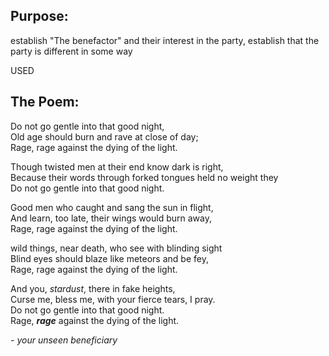 ## Purpose:

establish "The benefactor" and their interest in the party, establish that the party is different in some way

USED
## The Poem:
Do not go gentle into that good night,  
Old age should burn and rave at close of day;  
Rage, rage against the dying of the light.  
  
Though twisted men at their end know dark is right,  
Because their words through forked tongues held no weight they  
Do not go gentle into that good night.  
  
Good men who caught and sang the sun in flight,  
And learn, too late, their wings would burn away,  
Rage, rage against the dying of the light.  
  
wild things, near death, who see with blinding sight  
Blind eyes should blaze like meteors and be fey,  
Rage, rage against the dying of the light.  
  
And you, _stardust_, there in fake heights,  
Curse me, bless me, with your fierce tears, I pray.  
Do not go gentle into that good night.  
Rage, **_rage_** against the dying of the light.

_- your unseen beneficiary_